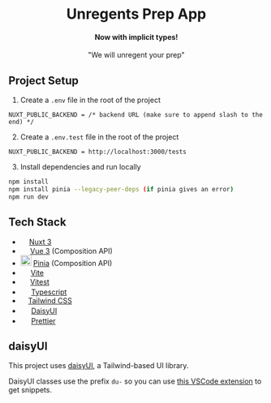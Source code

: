 <h1 align="center">Unregents Prep App</h1>
<h4 align="center">Now with implicit types!</h4>
<p align="center">"We will unregent your prep"</p>

## Project Setup

1. Create a `.env` file in the root of the project

```env
NUXT_PUBLIC_BACKEND = /* backend URL (make sure to append slash to the end) */
```

2. Create a `.env.test` file in the root of the project

```env
NUXT_PUBLIC_BACKEND = http://localhost:3000/tests
```

3. Install dependencies and run locally

```sh
npm install
npm install pinia --legacy-peer-deps (if pinia gives an error)
npm run dev
```

## Tech Stack

<ul>
    <li><img src="https://seeklogo.com/images/N/nuxt-logo-1CCC5F38FD-seeklogo.com.png?raw=true" height="13"> <a href="https://nuxt.com/docs/getting-started/introduction">Nuxt 3</a></li>
    <li><img src="https://seeklogo.com/images/V/vuejs-logo-17D586B587-seeklogo.com.png?raw=true" height="15"> <a href="https://vuejs.org/guide/introduction.html">Vue 3</a> (Composition API)</li>
    <li><img src="https://seeklogo.com/images/P/pinia-logo-51BF712FB0-seeklogo.com.png?raw=true" height="21"> <a href="https://pinia.vuejs.org/core-concepts/">Pinia</a> (Composition API)</li>
    <li><img src="https://seeklogo.com/images/V/vite-logo-BFD4283991-seeklogo.com.png?raw=true" height="16"> <a href="https://vuejs.org/guide/introduction.html">Vite</a></li>
    <li><img src="https://seeklogo.com/images/V/vitest-logo-9ADDA575A5-seeklogo.com.png?raw=true" height="15"> <a href="https://vuejs.org/guide/introduction.html">Vitest</a></li>
    <li><img src="https://upload.wikimedia.org/wikipedia/commons/thumb/4/4c/Typescript_logo_2020.svg/2048px-Typescript_logo_2020.svg.png?raw=true" height="17"> <a href="https://www.typescriptlang.org/docs/handbook/typescript-in-5-minutes.html">Typescript</a></li>
    <li><img src="https://seeklogo.com/images/T/tailwind-css-logo-5AD4175897-seeklogo.com.png?raw=true" height="11"> <a href="https://tailwindcss.com/docs/utility-first">Tailwind CSS</a></li>
    <li><img src="https://raw.githubusercontent.com/saadeghi/daisyui-images/master/images/daisyui-logo/favicon-192.png" height="17"> <a href="https://daisyui.com/components/">DaisyUI</a></li>
    <li><img src="https://seeklogo.com/images/P/prettier-logo-D5C5197E37-seeklogo.com.png?raw=true" height="17"> <a href="https://prettier.io/docs/en/install">Prettier</a></li>
</ul>

## daisyUI

This project uses [daisyUI](https://daisyui.com/components), a Tailwind-based UI library.

DaisyUI classes use the prefix `du-` so you can use [this VSCode extension](https://marketplace.visualstudio.com/items?itemName=emranweb.daisyui-snippet) to get snippets.

